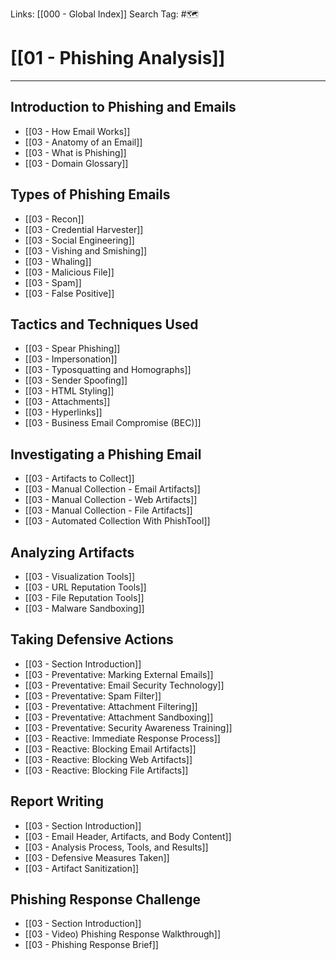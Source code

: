 Links: [[000 - Global Index]]
Search Tag: #🗺 

# [[01 - Phishing Analysis]]
***

## Introduction to Phishing and Emails

- [[03 - How Email Works]]
- [[03 - Anatomy of an Email]]
- [[03 - What is Phishing]]
- [[03 - Domain Glossary]]

## Types of Phishing Emails

- [[03 - Recon]]
- [[03 - Credential Harvester]]
- [[03 - Social Engineering]]
- [[03 - Vishing and Smishing]]
- [[03 - Whaling]]
- [[03 - Malicious File]]
- [[03 - Spam]]
- [[03 - False Positive]]

## Tactics and Techniques Used

- [[03 - Spear Phishing]]
- [[03 - Impersonation]]
- [[03 - Typosquatting and Homographs]]
- [[03 - Sender Spoofing]]
- [[03 - HTML Styling]]
- [[03 - Attachments]]
- [[03 - Hyperlinks]]
- [[03 - Business Email Compromise (BEC)]]

## Investigating a Phishing Email

- [[03 - Artifacts to Collect]]
- [[03 - Manual Collection - Email Artifacts]]
- [[03 - Manual Collection - Web Artifacts]]
- [[03 - Manual Collection - File Artifacts]]
- [[03 - Automated Collection With PhishTool]]

## Analyzing Artifacts

- [[03 - Visualization Tools]]
- [[03 - URL Reputation Tools]]
- [[03 - File Reputation Tools]]
- [[03 - Malware Sandboxing]]

## Taking Defensive Actions

- [[03 - Section Introduction]]
- [[03 - Preventative: Marking External Emails]]
- [[03 - Preventative: Email Security Technology]]
- [[03 - Preventative: Spam Filter]]
- [[03 - Preventative: Attachment Filtering]]
- [[03 - Preventative: Attachment Sandboxing]]
- [[03 - Preventative: Security Awareness Training]]
- [[03 - Reactive: Immediate Response Process]]
- [[03 - Reactive: Blocking Email Artifacts]]
- [[03 - Reactive: Blocking Web Artifacts]]
- [[03 - Reactive: Blocking File Artifacts]]

## Report Writing

- [[03 - Section Introduction]]
- [[03 - Email Header, Artifacts, and Body Content]]
- [[03 - Analysis Process, Tools, and Results]]
- [[03 - Defensive Measures Taken]]
- [[03 - Artifact Sanitization]]

## Phishing Response Challenge

- [[03 - Section Introduction]]
- [[03 - Video) Phishing Response Walkthrough]]
- [[03 - Phishing Response Brief]]